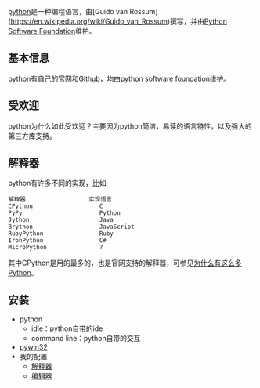 ﻿[python](https://en.wikipedia.org/wiki/Python_(programming_language))是一种编程语言，由[Guido van Rossum](https://en.wikipedia.org/wiki/Guido_van_Rossum)撰写，并由[Python Software Foundation](https://en.wikipedia.org/wiki/Python_Software_Foundation)维护。

## 基本信息

python有自己的[官网](https://www.python.org)和[Github](https://github.com/python)，均由python software foundation维护。

## 受欢迎

python为什么如此受欢迎？主要因为python简洁，易读的语言特性，以及强大的第三方库支持。

## 解释器

python有许多不同的实现，比如

```
解释器                  实现语言
CPython                   C
PyPy                      Python
Jython                    Java
Brython                   JavaScript
RubyPython                Ruby
IronPython                C#
MicroPython               ?
```

其中CPython是用的最多的，也是官网支持的解释器，可参见[为什么有这么多Python](http://www.open-open.com/lib/view/open1380418623307.html)。

## 安装

- python
  - idle：python自带的ide
  - command line：python自带的交互
- [pywin32](https://sourceforge.net/projects/pywin32)
- 我的配置
  - [解释器](https://www.python.org/downloads)
  - [编辑器](https://notepad-plus-plus.org/download)